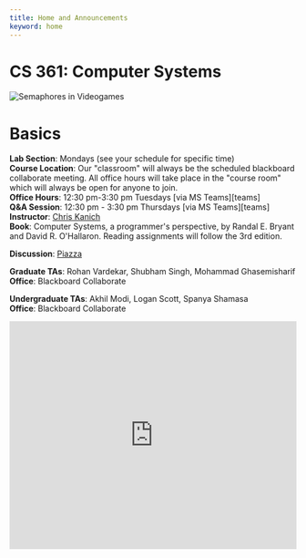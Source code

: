 ```yaml
---
title: Home and Announcements
keyword: home
---
```



# CS 361: Computer Systems 

<img title="Semaphores in Videogames" style="max-width: 100%" class="img-responsive hidden-xs" src="images/factorio-semaphore.gif"><br>

# Basics
**Lab Section**: Mondays (see your schedule for specific time)    
**Course Location**: Our "classroom" will always be the scheduled blackboard collaborate meeting. All office hours will take place in the "course room" which will always be open for anyone to join.     
**Office Hours**: 12:30 pm-3:30 pm Tuesdays [via MS Teams][teams]    
**Q&A Session**: 12:30 pm - 3:30 pm Thursdays [via MS Teams][teams]   
**Instructor**: [Chris Kanich][ckanich]   
**Book**: Computer Systems, a programmer's perspective, by Randal E. Bryant and David R. O'Hallaron. Reading assignments will follow the 3rd edition.    

**Discussion**: [Piazza][piazza]

**Graduate TAs**: Rohan Vardekar, Shubham Singh, Mohammad Ghasemisharif   
**Office**: Blackboard Collaborate   

**Undergraduate TAs**: Akhil Modi, Logan Scott, Spanya Shamasa    
**Office**: Blackboard Collaborate      

<iframe src="https://calendar.google.com/calendar/embed?src=c_pieebda51v6jvmaq7s0drsvg5g%40group.calendar.google.com&ctz=America%2FChicago" style="border: 0" width="100%" height="400" frameborder="0" scrolling="no"></iframe>


[pi]: http://mazur.harvard.edu/research/detailspage.php?rowid=8
[ckanich]: mailto:ckanich@uic.edu
[piazza]: {{site.discussion}}
